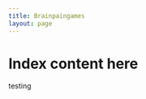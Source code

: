 ```yaml
---
title: Brainpaingames
layout: page
---
```


Index content here
==================

testing


